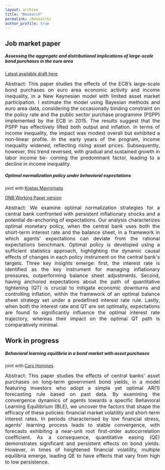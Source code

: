 ```yaml
---
layout: archive
title: "Research"
permalink: /Research/
author_profile: true
---
```


## Job market paper ## 

##### Assessing the aggregate and distributional implications of large-scale bond purchases in the euro area #####

[Latest available draft here](https://carrieralexandre.github.io/assets/Carrier_JMP_2023.pdf) 

<p style="text-align: justify">
<font size="3"> Abstract: This paper studies the effects of the ECB’s large-scale bond purchases on euro area economic activity and income inequality, in a New Keynesian model with limited asset market participation. I estimate the model using Bayesian methods and euro area data, considering the occasionally binding constraint on the policy rate and the public sector purchase programme (PSPP) implemented by the ECB in 2015. The results suggest that the PSPP has effectively lifted both output and inflation. In terms of income inequality, the impact was modest overall but exhibited a non-linear profile. In the early years of the program, income inequality widened, reflecting rising asset prices. Subsequently, however, this trend reversed, with gradual and sustained growth in labor income be- coming the predominant factor, leading to a decline in income inequality. </font>
</p>

##### Optimal normalization policy under behavioral expectations #####
joint with [Kostas Mavromatis](https://sites.google.com/site/konstantinossmavromatis/)

[DNB Working Paper version](https://www.dnb.nl/media/ictouenh/working_paper_no-800.pdf) 


<p style="text-align: justify">
<font size="3"> Abstract: We examine optimal normalization strategies for a central bank confronted with persistent inflationary shocks and a potential de-anchoring of expectations. Our analysis characterizes optimal monetary policy, when the central bank uses both the short-term interest rate and the balance sheet, in a framework in which agents' expectations can deviate from the rational expectations benchmark. Optimal policy is developed using a sufficient statistics approach, highlighting the dynamic causal effects of changes in each policy instrument on the central bank's targets. Three key insights emerge: first, the interest rate is identified as the key instrument for managing inflationary pressures, outperforming balance sheet adjustments. Second, having anchored expectations about the path of quantitative tightening (QT) is crucial to mitigate economic downturns and controlling inflation, within the framework of an optimal balance sheet strategy set under a predefined interest rate rule. Lastly, when both the interest rate and QT are set optimally, expectations are found to significantly influence the optimal interest rate trajectory, whereas their impact on the optimal QT path is comparatively minimal. </font>
</p>


## Work in progress ## 

##### Behavioral learning equilibria in a bond market with asset purchases #####
joint with [Cars Hommes](https://www.uva.nl/en/profile/h/o/c.h.hommes/c.h.hommes.html)

<p style="text-align: justify">
<font size="3"> Abstract: This paper studies the effects of central banks' asset purchases on long-term government bond yields, in a model featuring investors who adopt a simple yet optimal AR(1) forecasting rule based on past data. By examining the convergence dynamics of agents towards a specific Behavioral Learning Equilibrium (BLE),  we uncover the factors that shape the efficacy of these policies:  financial market volatility and short-term interest rates. In periods characterised by low financial stress, agents' learning process leads to stable convergence, with forecasts exhibiting a near-unit root first-order autocorrelation coefficient. As a consequence, quantitative easing (QE) demonstrates significant and persistent effects on bond yields. However, in times of heightened financial volatility, multiple equilibria emerge, leading QE to have effects that vary from high to low persistence. </font>
</p>

